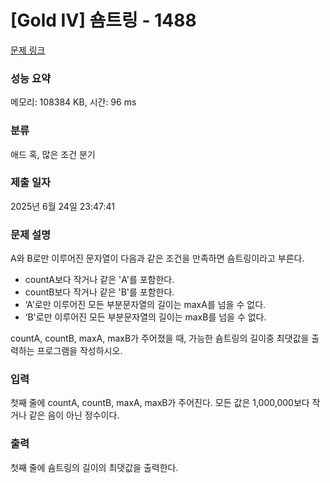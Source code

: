 # [Gold IV] 숌트링 - 1488 

[문제 링크](https://www.acmicpc.net/problem/1488) 

### 성능 요약

메모리: 108384 KB, 시간: 96 ms

### 분류

애드 혹, 많은 조건 분기

### 제출 일자

2025년 6월 24일 23:47:41

### 문제 설명

<p>A와 B로만 이루어진 문자열이 다음과 같은 조건을 만족하면 숌트링이라고 부른다.</p>

<ul>
	<li>countA보다 작거나 같은 'A'를 포함한다.</li>
	<li>countB보다 작거나 같은 'B'를 포함한다.</li>
	<li>‘A'로만 이루어진 모든 부분문자열의 길이는 maxA를 넘을 수 없다.</li>
	<li>‘B'로만 이루어진 모든 부분문자열의 길이는 maxB를 넘을 수 없다.</li>
</ul>

<p>countA, countB, maxA, maxB가 주어졌을 때, 가능한 숌트링의 길이중 최댓값을 출력하는 프로그램을 작성하시오.</p>

### 입력 

 <p>첫째 줄에 countA, countB, maxA, maxB가 주어진다. 모든 값은 1,000,000보다 작거나 같은 음이 아닌 정수이다.</p>

### 출력 

 <p>첫째 줄에 숌트링의 길이의 최댓값을 출력한다.</p>


